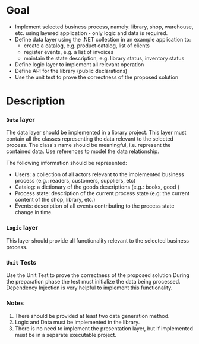 # Goal
- Implement selected business process, namely: library, shop, warehouse, etc. using layered application - only logic and data is required.
- Define data layer using the .NET collection in an example application to:
  - create a catalog, e.g. product catalog, list of clients
  - register events, e.g. a list of invoices
  - maintain the state description, e.g. library status, inventory status
- Define logic layer to implement all relevant operation
- Define API for the library (public declarations)
- Use the unit test to prove the correctness of the proposed solution

# Description

### `Data` layer
The data layer should be implemented in a library project. This layer must contain all the classes representing the data relevant to the selected process. The class's name should be meaningful, i.e. represent the contained data. Use references to model the data relationship.

The following information should be represented:

- Users: a collection of all actors relevant to the implemented business process (e.g.: readers, customers, suppliers, etc)
- Catalog: a dictionary of the goods descriptions (e.g.: books, good )
- Process state: description of the current process state (e.g: the current content of the shop, library, etc.)
- Events: description of all events contributing to the process state change in time.

### `Logic` layer
This layer should provide all functionality relevant to the selected business process.

### `Unit` Tests
Use the Unit Test to prove the correctness of the proposed solution During the preparation phase the test must initialize the data being processed. Dependency Injection is very helpful to implement this functionality.

### Notes
1. There should be provided at least two data generation method.
2. Logic and Data must be implemented in the library.
3. There is no need to implement the presentation layer, but if implemented must be in a separate executable project.